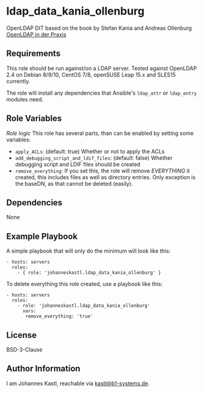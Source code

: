 ldap_data_kania_ollenburg
=========

OpenLDAP DIT based on the book by Stefan Kania and Andreas Ollenburg
[OpenLDAP in der Praxis](https://www.hanser-kundencenter.de/fachbuch/artikel/9783446463875)

Requirements
------------

This role should be run against/on a LDAP server. Tested against OpenLDAP 2.4 on Debian 8/9/10, CentOS 7/8, openSUSE Leap 15.x and SLES15 currently.

The role will install any dependencies that Ansible's `ldap_attr` or `ldap_entry` modules need.


Role Variables
--------------

*Role logic*
This role has several parts, than can be enabled by setting some variables:
- `apply_ACLs`: (default: true) Whether or not to apply the ACLs
- `add_debugging_script_and_ldif_files`: (default: false) Whether debugging script and LDIF files should be created
- `remove_everything`: If you set this, the role will remove *EVERYTHING* it created, this includes files as well as directory entries. Only exception is the baseDN, as that cannot be deleted (easily).

Dependencies
------------

None

Example Playbook
----------------

A simple playbook that will only do the minimum will look like this:
```
- hosts: servers
  roles:
    - { role: 'johanneskastl.ldap_data_kania_ollenburg' }
```

To delete everything this role created, use a playbook like this:
```
- hosts: servers
  roles:
    - role: 'johanneskastl.ldap_data_kania_ollenburg'
      vars:
       remove_everything: 'true'
```

License
-------

BSD-3-Clause

Author Information
------------------

I am Johannes Kastl, reachable via kastl@b1-systems.de.
